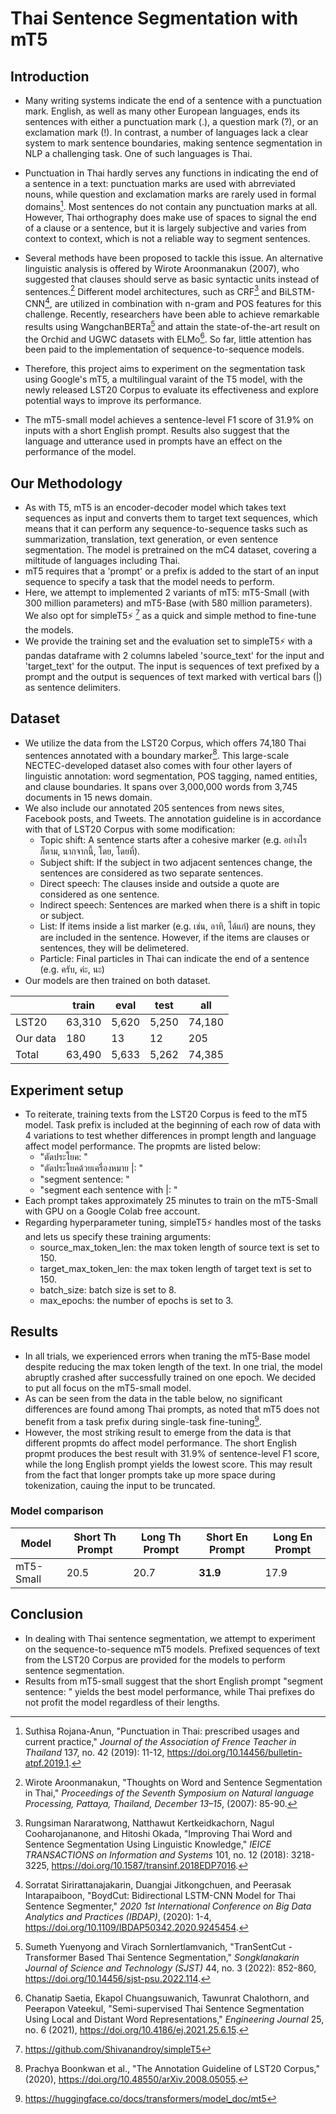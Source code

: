# Thai Sentence Segmentation with mT5

## Introduction
- Many writing systems indicate the end of a sentence with a punctuation mark. English, as well as many other European languages, ends its sentences with either a punctuation mark (.), a question mark (?), or an exclamation mark (!). In contrast, a number of languages lack a clear system to mark sentence boundaries, making sentence segmentation in NLP a challenging task. One of such languages is Thai.

- Punctuation in Thai hardly serves any functions in indicating the end of a sentence in a text: punctuation marks are used with abrreviated nouns, while question and exclamation marks are rarely used in formal domains[^1]. Most sentences do not contain any punctuation marks at all. However, Thai orthography does make use of spaces to signal the end of a clause or a sentence, but it is largely subjective and varies from context to context, which is not a reliable way to segment sentences.

- Several methods have been proposed to tackle this issue. An alternative linguistic analysis is offered by Wirote Aroonmanakun (2007), who suggested that clauses should serve as basic syntactic units instead of sentences.[^2] Different model architectures, such as CRF[^3] and BiLSTM-CNN[^4], are utilized in combination with n-gram and POS features for this challenge. Recently, researchers have been able to achieve remarkable results using WangchanBERTa[^5] and attain the state-of-the-art result on the Orchid and UGWC datasets with ELMo[^6]. So far, little attention has been paid to the implementation of sequence-to-sequence models. 

- Therefore, this project aims to experiment on the segmentation task using Google's mT5, a multilingual varaint of the T5 model, with the newly released LST20 Corpus to evaluate its effectiveness and explore potential ways to improve its performance.

- The mT5-small model achieves a sentence-level F1 score of 31.9% on inputs with a short English prompt. Results also suggest that the language and utterance used in prompts have an effect on the performance of the model.

## Our Methodology 

- As with T5, mT5 is an encoder-decoder model which takes text sequences as input and converts them to target text sequences, which means that it can perform any sequence-to-sequence tasks such as summarization, translation, text generation, or even sentence segmentation. The model is pretrained on the mC4 dataset, covering a miltitude of languages including Thai. 
- mT5 requires that a 'prompt' or a prefix is added to the start of an input sequence to specify a task that the model needs to perform.
- Here, we attempt to implemented 2 variants of mT5: mT5-Small (with 300 million parameters) and mT5-Base (with 580 million parameters). We also opt for simpleT5⚡️ [^7] as a quick and simple method to fine-tune the models.
- We provide the training set and the evaluation set to simpleT5⚡️ with a pandas dataframe with 2 columns labeled 'source_text' for the input and 'target_text' for the output. The input is sequences of text prefixed by a prompt and the output is sequences of text marked with vertical bars (|) as sentence delimiters.

## Dataset
- We utilize the data from the LST20 Corpus, which offers 74,180 Thai sentences annotated with a boundary marker[^8]. This large-scale NECTEC-developed dataset also comes with four other layers of linguistic annotation: word segmentation, POS tagging, named entities, and clause boundaries. It spans over 3,000,000 words from 3,745 documents in 15 news domain.
- We also include our annotated 205 sentences from news sites, Facebook posts, and Tweets. The annotation guideline is in accordance with that of LST20 Corpus with some modification:
    - Topic shift: A sentence starts after a cohesive marker (e.g. อย่างไรก็ตาม, นากจากนี้, โดย, โดยที่).
    - Subject shift: If the subject in two adjacent sentences change, the sentences are considered as two separate sentences.
    - Direct speech: The clauses inside and outside a quote are considered as one sentence.
    - Indirect speech: Sentences are marked when there is a shift in topic or subject.
    - List: If items inside a list marker (e.g. เช่น, อาทิ, ได้แก่) are nouns, they are included in the sentence. However, if the items are clauses or sentences, they will be delimetered.
    - Particle: Final particles in Thai can indicate the end of a sentence (e.g. ครับ, ค่ะ, นะ)
- Our models are then trained on both dataset.

|           | train  | eval  | test  | all    |
|-----------|--------|-------|-------|--------|
| LST20 | 63,310 | 5,620 | 5,250 | 74,180 |
| Our data | 180 | 13 | 12 | 205 |
| Total | 63,490 | 5,633 | 5,262 | 74,385 |

## Experiment setup
- To reiterate, training texts from the LST20 Corpus is feed to the mT5 model. Task prefix is included at the beginning of each row of data with 4 variations to test whether differences in prompt length and language affect model performance. The propmts are listed below:
    - "ตัดประโยค: "
    - "ตัดประโยคด้วยเครื่องหมาย |: "
    - "segment sentence: "
    - "segment each sentence with |: "
- Each prompt takes approximately 25 minutes to train on the mT5-Small with GPU on a Google Colab free account. 
- Regarding hyperparameter tuning, simpleT5⚡️ handles most of the tasks and lets us specify these training arguments:
    - source_max_token_len: the max token length of source text is set to 150.
    - target_max_token_len: the max token length of target text is set to 150.
    - batch_size: batch size is set to 8.
    - max_epochs: the number of epochs is set to 3.

## Results 
- In all trials, we experienced errors when traning the mT5-Base model despite reducing the max token length of the text. In one trial, the model abruptly crashed after successfully trained on one epoch. We decided to put all focus on the mT5-small model. 
- As can be seen from the data in the table below, no significant differences are found among Thai prompts, as noted that mT5 does not benefit from a task prefix during single-task fine-tuning[^9].
- However, the most striking result to emerge from the data is that different propmts do affect model performance. The short English propmt produces the best result with 31.9% of sentence-level F1 score, while the long English prompt yields the lowest score. This may result from the fact that longer prompts take up more space during tokenization, cauing the input to be truncated.

### Model comparison
| Model     | Short Th Prompt | Long Th Prompt | Short En Prompt | Long En Prompt |
|-----------|-------------------|------------------|-------------------|------------------|
| mT5-Small | 20.5              | 20.7             | **31.9**              | 17.9             |


## Conclusion
- In dealing with Thai sentence segmentation, we attempt to experiment on the sequence-to-sequence mT5 models. Prefixed sequences of text from the LST20 Corpus are provided for the models to perform sentence segmentation.
- Results from mT5-small suggest that the short English prompt "segment sentence: " yields the best model performance, while Thai prefixes do not profit the model regardless of their lengths.


[^1]: Suthisa Rojana-Anun, "Punctuation in Thai: prescribed usages and current practice," *Journal of the Association of Frence Teacher in Thailand* 137, no. 42 (2019): 11-12, https://doi.org/10.14456/bulletin-atpf.2019.1.

[^2]: Wirote Aroonmanakun, "Thoughts on Word and Sentence Segmentation in Thai," *Proceedings of the Seventh Symposium on Natural language Processing, Pattaya, Thailand, December 13–15*, (2007): 85-90.

[^3]: Rungsiman Nararatwong, Natthawut Kertkeidkachorn, Nagul Cooharojananone, and Hitoshi Okada, "Improving Thai Word and Sentence Segmentation Using Linguistic Knowledge," *IEICE TRANSACTIONS on Information and Systems* 101, no. 12 (2018): 3218-3225, https://doi.org/10.1587/transinf.2018EDP7016.

[^4]: Sorratat Sirirattanajakarin, Duangjai Jitkongchuen, and Peerasak Intarapaiboon, "BoydCut: Bidirectional LSTM-CNN Model for Thai Sentence Segmenter," *2020 1st International Conference on Big Data Analytics and Practices (IBDAP)*, (2020): 1-4, https://doi.org/10.1109/IBDAP50342.2020.9245454.

[^5]: Sumeth Yuenyong and Virach Sornlertlamvanich, "TranSentCut - Transformer Based Thai Sentence Segmentation," *Songklanakarin Journal of Science and Technology (SJST)* 44, no. 3 (2022): 852-860, https://doi.org/10.14456/sjst-psu.2022.114.

[^6]: Chanatip Saetia, Ekapol Chuangsuwanich, Tawunrat Chalothorn, and Peerapon Vateekul, "Semi-supervised Thai Sentence Segmentation Using Local and Distant Word Representations," *Engineering Journal* 25, no. 6 (2021), https://doi.org/10.4186/ej.2021.25.6.15.

[^7]: https://github.com/Shivanandroy/simpleT5

[^8]: Prachya Boonkwan et al., "The Annotation Guideline of LST20 Corpus," (2020), https://doi.org/10.48550/arXiv.2008.05055.

[^9]: https://huggingface.co/docs/transformers/model_doc/mt5
